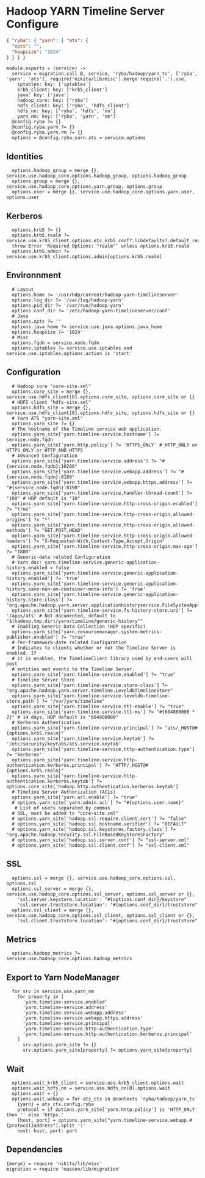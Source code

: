 
# Hadoop YARN Timeline Server Configure

```json
{ "ryba": { "yarn": { "ats": {
  "opts": "",
  "heapsize": "1024"
} } } }
```

    module.exports = (service) ->
      service = migration.call @, service, 'ryba/hadoop/yarn_ts', ['ryba', 'yarn', 'ats'], require('nikita/lib/misc').merge require('.').use,
        iptables: key: ['iptables']
        krb5_client: key: ['krb5_client']
        java: key: ['java']
        hadoop_core: key: ['ryba']
        hdfs_client: key: ['ryba', 'hdfs_client']
        hdfs_nn: key: ['ryba', 'hdfs', 'nn']
        yarn_nm: key: ['ryba', 'yarn', 'nm']
      @config.ryba ?= {}
      @config.ryba.yarn ?= {}
      @config.ryba.yarn.rm ?= {}
      options = @config.ryba.yarn.ats = service.options

## Identities

      options.hadoop_group = merge {}, service.use.hadoop_core.options.hadoop_group, options.hadoop_group
      options.group = merge {}, service.use.hadoop_core.options.yarn.group, options.group
      options.user = merge {}, service.use.hadoop_core.options.yarn.user, options.user

## Kerberos

      options.krb5 ?= {}
      options.krb5.realm ?= service.use.krb5_client.options.etc_krb5_conf?.libdefaults?.default_realm
      throw Error 'Required Options: "realm"' unless options.krb5.realm
      options.krb5.admin ?= service.use.krb5_client.options.admin[options.krb5.realm]
      
## Environnment

      # Layout
      options.home ?= '/usr/hdp/current/hadoop-yarn-timelineserver'
      options.log_dir ?= '/var/log/hadoop-yarn'
      options.pid_dir ?= '/var/run/hadoop-yarn'
      options.conf_dir ?= '/etc/hadoop-yarn-timelineserver/conf'
      # Java
      options.opts ?= ''
      options.java_home ?= service.use.java.options.java_home
      options.heapsize ?= '1024'
      # Misc
      options.fqdn = service.node.fqdn
      options.iptables ?= service.use.iptables and service.use.iptables.options.action is 'start'

## Configuration

      # Hadoop core "core-site.xml"
      options.core_site = merge {}, service.use.hdfs_client[0].options.core_site, options.core_site or {}
      # HDFS client "hdfs-site.xml"
      options.hdfs_site = merge {}, service.use.hdfs_client[0].options.hdfs_site, options.hdfs_site or {}
      # Yarn ATS "yarn-site.xml"
      options.yarn_site ?= {}
      # The hostname of the Timeline service web application.
      options.yarn_site['yarn.timeline-service.hostname'] ?= service.node.fqdn
      options.yarn_site['yarn.http.policy'] ?= 'HTTPS_ONLY' # HTTP_ONLY or HTTPS_ONLY or HTTP_AND_HTTPS
      # Advanced Configuration
      options.yarn_site['yarn.timeline-service.address'] ?= "#{service.node.fqdn}:10200"
      options.yarn_site['yarn.timeline-service.webapp.address'] ?= "#{service.node.fqdn}:8188"
      options.yarn_site['yarn.timeline-service.webapp.https.address'] ?= "#{service.node.fqdn}:8190"
      options.yarn_site['yarn.timeline-service.handler-thread-count'] ?= "100" # HDP default is "10"
      options.yarn_site['yarn.timeline-service.http-cross-origin.enabled'] ?= "true"
      options.yarn_site['yarn.timeline-service.http-cross-origin.allowed-origins'] ?= "*"
      options.yarn_site['yarn.timeline-service.http-cross-origin.allowed-methods'] ?= "GET,POST,HEAD"
      options.yarn_site['yarn.timeline-service.http-cross-origin.allowed-headers'] ?= "X-Requested-With,Content-Type,Accept,Origin"
      options.yarn_site['yarn.timeline-service.http-cross-origin.max-age'] ?= "1800"
      # Generic-data related Configuration
      # Yarn doc: yarn.timeline-service.generic-application-history.enabled = false
      options.yarn_site['yarn.timeline-service.generic-application-history.enabled'] ?= 'true'
      options.yarn_site['yarn.timeline-service.generic-application-history.save-non-am-container-meta-info'] ?= 'true'
      options.yarn_site['yarn.timeline-service.generic-application-history.store-class'] ?= "org.apache.hadoop.yarn.server.applicationhistoryservice.FileSystemApplicationHistoryStore"
      options.yarn_site['yarn.timeline-service.fs-history-store.uri'] ?= '/apps/ats' # Not documented, default to "$(hadoop.tmp.dir)/yarn/timeline/generic-history""
      # Enabling Generic Data Collection (HDP specific)
      options.yarn_site['yarn.resourcemanager.system-metrics-publisher.enabled'] ?= "true"
      # Per-framework-date related Configuration
      # Indicates to clients whether or not the Timeline Server is enabled. If
      # it is enabled, the TimelineClient library used by end-users will post
      # entities and events to the Timeline Server.
      options.yarn_site['yarn.timeline-service.enabled'] ?= "true"
      # Timeline Server Store
      options.yarn_site['yarn.timeline-service.store-class'] ?= "org.apache.hadoop.yarn.server.timeline.LeveldbTimelineStore"
      options.yarn_site['yarn.timeline-service.leveldb-timeline-store.path'] ?= "/var/yarn/timeline"
      options.yarn_site['yarn.timeline-service.ttl-enable'] ?= "true"
      options.yarn_site['yarn.timeline-service.ttl-ms'] ?= "#{604800000 * 2}" # 14 days, HDP default is "604800000"
      # Kerberos Authentication
      options.yarn_site['yarn.timeline-service.principal'] ?= "ats/_HOST@#{options.krb5.realm}"
      options.yarn_site['yarn.timeline-service.keytab'] ?= '/etc/security/keytabs/ats.service.keytab'
      options.yarn_site['yarn.timeline-service.http-authentication.type'] ?= "kerberos"
      options.yarn_site['yarn.timeline-service.http-authentication.kerberos.principal'] ?= "HTTP/_HOST@#{options.krb5.realm}"
      options.yarn_site['yarn.timeline-service.http-authentication.kerberos.keytab'] ?= options.core_site['hadoop.http.authentication.kerberos.keytab']
      # Timeline Server Authorization (ACLs)
      options.yarn_site['yarn.acl.enable'] ?= "true"
      # options.yarn_site['yarn.admin.acl'] ?= "#{options.user.name}"
       # List of users separated by commas
      # SSL, must be added to "core-site.xml"
      # options.yarn_site['hadoop.ssl.require.client.cert'] ?= "false"
      # options.yarn_site['hadoop.ssl.hostname.verifier'] ?= "DEFAULT"
      # options.yarn_site['hadoop.ssl.keystores.factory.class'] ?= "org.apache.hadoop.security.ssl.FileBasedKeyStoresFactory"
      # options.yarn_site['hadoop.ssl.server.conf'] ?= "ssl-server.xml"
      # options.yarn_site['hadoop.ssl.client.conf'] ?= "ssl-client.xml"

## SSL

      options.ssl = merge {}, service.use.hadoop_core.options.ssl, options.ssl
      options.ssl_server = merge {}, service.use.hadoop_core.options.ssl_server, options.ssl_server or {},
        'ssl.server.keystore.location': "#{options.conf_dir}/keystore"
        'ssl.server.truststore.location': "#{options.conf_dir}/truststore"
      options.ssl_client = merge {}, service.use.hadoop_core.options.ssl_client, options.ssl_client or {},
        'ssl.client.truststore.location': "#{options.conf_dir}/truststore"

## Metrics

      options.hadoop_metrics ?= service.use.hadoop_core.options.hadoop_metrics

## Export to Yarn NodeManager

      for srv in service.use.yarn_nm
        for property in [
          'yarn.timeline-service.enabled'
          'yarn.timeline-service.address'
          'yarn.timeline-service.webapp.address'
          'yarn.timeline-service.webapp.https.address'
          'yarn.timeline-service.principal'
          'yarn.timeline-service.http-authentication.type'
          'yarn.timeline-service.http-authentication.kerberos.principal'
        ]
          srv.options.yarn_site ?= {}
          srv.options.yarn_site[property] ?= options.yarn_site[property]

## Wait

      options.wait_krb5_client = service.use.krb5_client.options.wait
      options.wait_hdfs_nn = service.use.hdfs_nn[0].options.wait
      options.wait = {}
      options.wait.webapp = for ats_ctx in @contexts 'ryba/hadoop/yarn_ts'
        {yarn} = ats_ctx.config.ryba
        protocol = if options.yarn_site['yarn.http.policy'] is 'HTTP_ONLY' then '' else 'https.'
        [host, port] = options.yarn_site["yarn.timeline-service.webapp.#{protocol}address"].split ':'
        host: host, port: port

## Dependencies

    {merge} = require 'nikita/lib/misc'
    migration = require 'masson/lib/migration'
